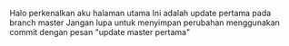 Halo perkenalkan aku halaman utama
Ini adalah update pertama pada branch master
Jangan lupa untuk menyimpan perubahan menggunakan commit dengan pesan
"update master pertama"
